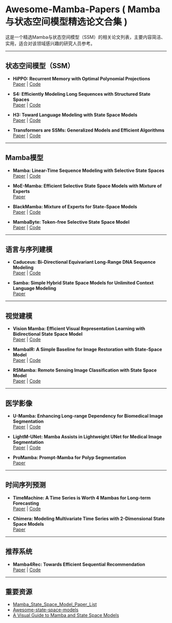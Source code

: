 # Awesome-Mamba-Papers ( Mamba与状态空间模型精选论文合集 )

这是一个精选Mamba与状态空间模型（SSM）的相关论文列表，主要内容简洁、实用，适合对该领域感兴趣的研究人员参考。

---

## 状态空间模型（SSM）

- **HiPPO: Recurrent Memory with Optimal Polynomial Projections**  
  [Paper](https://arxiv.org/abs/2008.07669) | [Code](https://github.com/HazyResearch/hippo-code)
  
- **S4: Efficiently Modeling Long Sequences with Structured State Spaces**  
  [Paper](https://arxiv.org/abs/2111.00396v3) | [Code](https://github.com/state-spaces/s4)

- **H3: Toward Language Modeling with State Space Models**  
  [Paper](https://arxiv.org/abs/2212.14052) | [Code](https://github.com/HazyResearch/H3)

- **Transformers are SSMs: Generalized Models and Efficient Algorithms**  
  [Paper](https://arxiv.org/abs/2405.21060) | [Code](https://github.com/state-spaces/mamba)

---

## Mamba模型

- **Mamba: Linear-Time Sequence Modeling with Selective State Spaces**  
  [Paper](https://arxiv.org/abs/2312.00752) | [Code](https://github.com/state-spaces/mamba)

- **MoE-Mamba: Efficient Selective State Space Models with Mixture of Experts**  
  [Paper](https://arxiv.org/abs/2401.04081)

- **BlackMamba: Mixture of Experts for State-Space Models**  
  [Paper](https://arxiv.org/abs/2402.01771) | [Code](https://github.com/Zyphra/BlackMamba)

- **MambaByte: Token-free Selective State Space Model**  
  [Paper](https://arxiv.org/abs/2401.13660) | [Code](https://github.com/lucidrains/MEGABYTE-pytorch)

---

## 语言与序列建模

- **Caduceus: Bi-Directional Equivariant Long-Range DNA Sequence Modeling**  
  [Paper](https://arxiv.org/abs/2403.03234) | [Code](https://github.com/wangtz19/NetMamba)

- **Samba: Simple Hybrid State Space Models for Unlimited Context Language Modeling**  
  [Paper](https://arxiv.org/abs/2406.07522)

---

## 视觉建模

- **Vision Mamba: Efficient Visual Representation Learning with Bidirectional State Space Model**  
  [Paper](https://arxiv.org/abs/2401.09417) | [Code](https://github.com/hustvl/Vim)

- **MambaIR: A Simple Baseline for Image Restoration with State-Space Model**  
  [Paper](https://arxiv.org/abs/2402.15648) | [Code](https://github.com/csguoh/MambaIR)

- **RSMamba: Remote Sensing Image Classification with State Space Model**  
  [Paper](https://arxiv.org/abs/2403.19654) | [Code](https://github.com/KyanChen/RSMamba)

---

## 医学影像

- **U-Mamba: Enhancing Long-range Dependency for Biomedical Image Segmentation**  
  [Paper](https://arxiv.org/abs/2401.04722) | [Code](https://github.com/bowang-lab/U-Mamba)

- **LightM-UNet: Mamba Assists in Lightweight UNet for Medical Image Segmentation**  
  [Paper](https://arxiv.org/abs/2403.05246) | [Code](https://github.com/MrBlankness/LightM-UNet)

- **ProMamba: Prompt-Mamba for Polyp Segmentation**  
  [Paper](https://arxiv.org/abs/2403.13660)

---

## 时间序列预测

- **TimeMachine: A Time Series is Worth 4 Mambas for Long-term Forecasting**  
  [Paper](https://arxiv.org/abs/2403.09898) | [Code](https://github.com/Atik-Ahamed/TimeMachine)

- **Chimera: Modeling Multivariate Time Series with 2-Dimensional State Space Models**  
  [Paper](https://arxiv.org/abs/2406.04320)

---

## 推荐系统

- **Mamba4Rec: Towards Efficient Sequential Recommendation**  
  [Paper](https://arxiv.org/abs/2403.03900) | [Code](https://github.com/chengkai-liu/Mamba4Rec)

---

## 重要资源

- [Mamba_State_Space_Model_Paper_List](https://github.com/Event-AHU/Mamba_State_Space_Model_Paper_List)  
- [Awesome-state-space-models](https://github.com/radarFudan/Awesome-state-space-models)  
- [A Visual Guide to Mamba and State Space Models](https://www.maartengrootendorst.com/blog/mamba/)  
